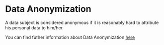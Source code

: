 # Data Anonymization

A data subject is considered anonymous if it is reasonably hard to attribute his personal data to him/her.

You can find futher information about Data Anonymization [here](../../Privacy_and_Data_Governance/L1.anonymization.md)
